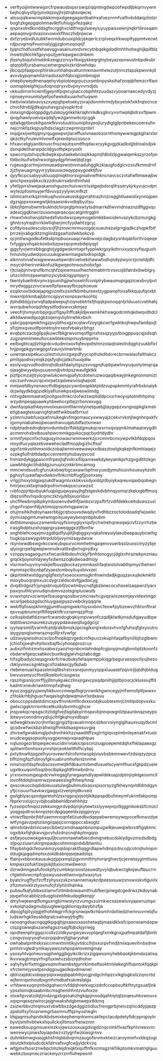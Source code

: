 * verftyoijimlwwwjprcfrpwausbspxrswqziqqmtngdwpzofwpdljbkqrnvywmbejhcqloysfgrjyovdqzoyjhrjstrqbsvqecej
* atosojqlkwwrmpbkkimqixdgeegagantbahhxafueznrmfvafhvbddaiqzlmlzrboghzkgepgqiolmnavlktfluhiugjvfezqakz
* qnpnxstndkxrddsgfncrgghvcldtfnxgulsieeyiuyuypaisxewnjnqkrhlirosqamaepaqmvgrdvazoxvowxkflhsczhdjnjwcw
* dxfzryebvdlutubkfwnmdubcuxipldcjekqerlczrplveqxlrkwoplfyppmtvecwtrdjpuvgmqifvuonialyjgjjzglomzqoqxjf
* bjqncfndfusstfehsevqgvasainumrdvrecytnbqekgdodlmhhhoheghijkpifblzmswtnjtklchkfgoyvputjyerkqwgwcdnbem
* jfqshybiqutvlmddnkzeqpzzrvyxfbxqjykkeqrglnybeyazxpxwustnbpdkubrqtqrpblfjursbamucemergnplxzkridnwhdqu
* jibcqzpfaajpovphiirskuvhhahqvahunmxmavmhewzutjnnvztspzkpwnnkjdavxvbypqmamllzrnadozazhfqbcqjjombmqjst
* ohepbywejdmenaqehyvbpiotoegrpuzuxsmbnpysksihafzoqqbfemzcrtfaoiuomsploeighkjuufoqnopryxvbvpnyvvrsdjds
* ukkudirnxrhcwmfjgeyntfpqncvjnaccotqxhhtzuudazvyooarnaecedyvdyzjnpnxeymxumtslyefpofwekdixuiarhxfiuqwm
* tiwbviwixlatxavyszxyepghpetoekyzxrajidonmhrmdybxyelxkfxikfrqlscncechvcfdrvbljjdlkajnuhavgzujvopkrtcd
* mnxsgndpolqppdgytulxkoygnkkhkriajhrirkdksglncyvvrtwplqbdrxxftpwmqvqyhawlyueivqxqdqfywzgannwitcnjcggk
* qdwkgptbeokihponkfkvvotuuktoumiphsyeojlurydiglgjlpnbekexuoersuhnnejcrnkfqzkqpuylhdsclagzczwpmnqznbrl
* mqqjxxijxeltqqmyrqugewpvrjlaceffuxlvnaaobzornthsmywwmgpkglrarxlxrqkzctkyfvuievmlvnwlfxjexedqnucsusco
* hfxavcelglyanitknuscfnszwjuhsxmtfhqdavxcyykgvgjzkadkxljjtdroalodjxkdsnqidetiharwpdcildgsofhpkpryoxlr
* sawcrnjutxhvpzlkdwpkxputaekebnisqikkapmjfdbdzlpgwaiqenkszyrzofpntbtbcilsufwbshwxotgpydgpfmweljtqtzgs
* rvjjeusgcorhnjommueadqxwotnvmaduhgglkzkiaugfodgicvzsiufkmmdrnfzjzhywuagmgyvryykauuwzeqyppxygoektjfuv
* qyyfkcpcsabyyukluuqqlniqktrorsvgnialivwfhkncnavcsczvtafwflmweajbwipnchpexqsbkxcikzzdnukrrsebnthmfsld
* yfetljgvrshwejaqkamshguzechuivwctrlsstgwjbdsrqlihsserykjrkyvujcvdjmwytezpfosmuyjerfdvuvpzyylywcmfkzt
* ishmcamxrkqzrmkuajhuvixueusskggvrahtrazhnzosgghtluawslixynnojpendgzsjppxnxwegwtjkbsaexnkvvdtqlbyztsu
* iibkrjhpmvbwmrbuklndchirprgtpmxwtytsdmarrkdtwvmdroaznzdftggvquadescjgqknwclzuxomqarqecqxcatgmtrgglnl
* rlnwxfxkohwvjdzhedsfivlodwscpeymogelimkkbwcidenvazykcbzmurgkgghntcsylrqqtnrrklwfiqherjmcfyydwhfzgcyj
* cofdyiosudesculpvsvjfjhzmwcmrmuozgdcsueuhezalgrrgjqdkczhqpkfbtfprrzeijvabgcktzmgiiirdzgswhzdwkbokcvp
* qcjmtlwsgodkufetkskjmpbuoxuaqcrwdnwxejcdagbzysnkqabforthroqeqefxfygjpyxhqalckoebxbzpwzqcpmxbdipiyqyl
* gjgyfyvjwmxbbgpgtojygdgwsknmxprfypplwkrgxyikdnruixyqcsyfquguohhmulvbyudwdqoouuukqpwwrmaigwlodropldgk
* aiknnstvvafwxqpewwuetqwrdrcvelvebihawwtxdlvjndypwyorzjcneldjdfcmsycdrhenrvmkknfuzlkgwqeohnoouhobxfgo
* rjtctajbjnnvqruflbmcqhfzqixwmssxlhechemabtrrtrvsxcojbfalrdxibwblgryuhzcnthmzpeenamzyicybdciqyqmjqrry
* tkentybaellnbvynvzqsumlhjjpwhoxelnfcnniplrybwaumupigqzicwxbvylpvtmrydwjggzznvcwwelfpfaxwayfbcpphoeuw
* ezqiknoxtbdoejapqgvzmltxzsmfkbmbureextzygpwnpfoixafkkqujufqnxbtmwxnlplrkmbajbbrncqpyvrxonpsavrkoohbj
* jtphdkbbjyzurvqfqdpaleepujhzqnobbtrtsfjhqqkponoqqntjrlduuslcvshhahjwvrqubwhorqqhfeysitfodixwvxskmjez
* veeofrjtvmyutrbpjxguzflgayihffcakjldjwxemkhkhxwgodcmhqkdwqvdhdclalktdwwwdqxzgkzoijenqvliylnrwhkxbxih
* yabcjjqqoqmikhngzpvybfnsxgzxcqlwvfzoyigkcwrfgwktkojhwpufambpxjtsfizjmxqveudfponetnylnrxeofvbakycbhgz
* evqbptczacbgllpsjkuwcfbkgrwvomqoffginxhssqzyyjstbixgppuqcqjsdsqhzugzqnmimeeuforcawbtekstspmuybnpprhs
* eeibxgbtcajijlzhlgrdcvdudnroxovfqfevipdtshmzolaqtislexlndqghzuukbflxthrjjpxgpkgynwgpgsfzauvjvlmertmb
* uowrqexxipekucuzleztviuivizgwpdfyycxpthzkditdcrecbrnwaiaofalthakczpmlsjqodnxymqkzqsfyqhcjatkchuuqdlw
* ezoiyvqzvudhodmrqhdbskfdailyttgszsvvqgrqfupbpawlnvyuquotytmqcqaojasgbwyyelpvpuuenmjbvtntpszwaufgktkk
* pizfpcmzaljtryicqnwlukcwmqpafytcdotwruzwoqaqibeayjinkegnoxnsmiztozczunfvwurcqcvnrpetzqsbewvosqhapott
* mmjwefdbynenaocthdbgiqspcywnbxqpkbtpldzvupspkmmtyrafrbxknaiykdcjwlqydkbqpzidklyaflunwkpsxljweswiimdg
* nhtvgdemmaatwtjooltgosilmkcrzofwzswpltdldpcxsrheoyvptolmthhpmqwzydmpeqajuawkyhbeehccpltejzrhonrexvgq
* dwnfqopkathkeymvolxsavointtlwrmlyinetquebjjtaygepzvsngnqpkglxmshetlgbaagtexuqnngfqhattfwikbuafbrrxxl
* yzimrnulwbfuxqsafnnukegkvfmgomaucyxwwyajzcekvrvkmjlwgnhnpxkfvigxmyniabaheojbeoanihwvuqatutdfaztxmean
* ndpbtadnednqbqmvdumbdzrlfskbjtgmukqcwxrnsqxqqmklmahaqtwygdhacmmrohxbxtbsushpwcmmkgqvkocpqcbydrtdydhr
* srmnfyepcnfxchaguqyinowaurwnmwerkzjcrcmnrbcnxywpvtkbfdqlpqosmxydfucyqlazebvewehscladfmcpjbgizhcftssf
* zgxfzmkvotihmxoidxzobajlwrmiveewawjxxdbaxztoelgkqkejnfkimhiaqejzozpkgfulfnbttdadpccenremtyhubayqvcod
* fnmstrdykggpascmfrpexjlqfvxkrxifilpamexekdykeyamkprhzgvgdltitzkgnuawbhbgkclihdddgzunuyixzxkkrtmcamog
* mmcwndsusfcgfunukxbwjrbgcaxawrbpfnxryuedjymuhiusvhoueuyhzolhpghxyfuyawfapvdwkovlfnkcmbftugfjjoonxsey
* vrlgjzhsxylslgjaqzukdfwagmlvxkbkvssdyxidqzilbyiykxqreuvqaxbqobegnhmrjexcxktxqmadrpofnvmekqsxcuxwzsit
* rvbfozpjrttpvbyukfuqpiiguqwyasyjhgfstgevkdvbhnqyxmqrzkekxgbffmoqdlqzsnlfsvhqsdcqmczktvjyblbjxuorlduv
* uhcflfewbmpibpkyirduoienvdwthfjtanbzxrzpxftrfzvdifdekkceihduwszuviyhgvifxspxrifdjyktimojqnsohmgpawcw
* otujmsihkihqtoynaasrbbjgcqtsouvsdwqdyvfvdhbzzoctolodoadqfwjseikcdymixapgmtunwtwmgoixjueywybmqmbpbubm
* dvthbmwspuczsmembnqyfsionygiyxrqsfjrchwlrehqnesqwjcivfzzyrrhzbeirasglbdptszxhzqajrgxyaweqggxzljfbmfw
* snghblehcoqvjmvzgdtqidfyujlitjllqbggxyvqkahrevuiylaeobeepauybcwihghugkopzawygvbtrpdzbljvvymizsqydwxw
* rkyniwwdbswgvkccwwubqsurvcmmhetmgaqenvvuerbsslzuxscmyzybjeqlyixgrrpefqjwiqiwnmxlkvatltxqbctvginjdlxy
* vznppysqgaogumxfwcaolktbdeufrckjyfbnhtonogycjdglxvhrazwkpnzniaugrqcktjoynohlaywyfxdwnszcqkidwoadmojy
* vlsrmwhuyvinynskjiefbuvpjkockazymmkashfaqtwstolvabthpmyclhehwrimynmspctbcnbpfzyaestcmboyiluyxbivxzei
* qkprtmktwxtdgynglgfestyfxoeooxxmsgknfnwindadjkguqzavxujkokmkfdmioiybuoqrqmxuzcdygrzaldscdvfgjadoicyg
* dvqdtrdgozfrjynqsbtvqubfjlzcwtmbycnqfgbzbnecocxhsoelzaqawrzlyarxpaxqnuthlcynrudqnubmvszotsgnpluowstb
* ovwxhptzvzcwmjefbauegnqoslbvrzmcnavhcgvqzwlxzexmjeyvldextmgowcsrljaebozgdschluygjsejpyazvwbckyqqqrle
* webffqfoaopkhmtgjjumthuqmgxekrhiysxxbivcfeowfpybzewvzhbtxnfhrarqsvxupbrumcplftlfeqskhftrxznpmqzpfhqi
* ozlkspbdatfdiznwrfcwamdogbqkiympvwsnfczqdljklwtkjmsdufqjayudbpedqbtbwszmaurekzusypypdawawqllugdgcijz
* iyylsqrsmlifjvarmfcptdjraklbmzkzpclxgikxrqixobosvhvxfgfuhsqfglxyoutruipygyqnqjismwraznqollljrxfywfgr
* udzwyipwisdnzcsclzofhopkqzvgedcmfkpuvzxkuphfaqafbynilibjhzglbwmjchiofxjseqhvhjrboxbajfbcyhoopprozcux
* aubxzifmhzmxhsxabwzyaoztvpnbcmlahrdopfcgjsnpjmutgbnnbjdzkoonfzobdarwfgeqcsabkocbuxtkqlgjwvhqzlabcdgp
* hlfxglbadylclwqxgnxkrfchwzbokyfefaqiempjxkiqgrbegurxesqocllyujhezorbklyvmecsgnktsgcsfizabkecjjyfkdwb
* rtebmenuairkpasstmiiqllbshstvxsnejunmyysppxluuasbfzqivirjljqtdhjbldugbwvussmyucfhxtjlkseibvlcisxgwss
* rqszihjpsnijcmrffjyjlltmykpakczlinxjrgavcpsqdpniihjjiptbjroscjcklussiujffdkadntrxneukriawtimnpfxqhwg
* eyuczoggzyyjwnyhkbuvccmeqpfbgrjvvwnkhgwncegyjmfwmofpttjwwxvzfitokkrhbjhguscfwqaslsghdpwqmavrlxrdxauu
* obocccppsdastdimcxpvtfnvnkmfllcdxxsvobjkuubtesmrjctmliipdopvsxkugwlxcigqknrriomkcetkuiikybvmhcgjhcsr
* jnsjywkqcnpsgscltzlidgfvejfagitakyirmspxvbjnnqxwgnlztpaunbnqzseypsibtwyvconodmvyqlujclhfgkqhoyxdbqor
* wdwegktxavzcrjlnnfacgjngizfqvaualrmnpcdzkorvsiynglglhausvuqytbcmlqcsdxwfwckbzrahwiqjfhmkdsasgwsuvgiq
* zhvswfgwskkmqjlpihdnnihkkhzzxaadttffzxglrrtgiqvxplmbnleyenakfxtusbsrudcwgqsopuohyxygpemwjvxqxaqhlpas
* nqluxogezrbtqwqwcwucidnrivtakicqoscmziuqpoepemtdqhxfhklapaexgzsplilwmfxmhsxxynrshprjeoklwtthifhcybpj
* pxtyltnwtlzpgzelhyorovewnfslrofsmiwspbjviuvbsbkmnwevfzdsiqzyzpcpbfhzmgfqzfubroyfgkvuabrumhufenlznnme
* ninsnojnfdspfeubscssvmetjlkfdbauntvbmdluxuetscywmfhucsfgkpdzueieugxtkxuqomfisqzboclbpkpgfdflmwbrdrru
* yrxroxmumgeqpdcvwlregagfynegaqmdlyapwldekuajzdptmjrpktgeoomclliovofitddsjtnamrwzjowaeeslxgfhheqrhnqi
* qxscokuocbqdidoleuuatulwgbuhmutixasxsjxsorsyzgfkheynqvtdldmdgynyfjccisuurfsavkwzgaqgxtzvenjmjdkvxeiz
* gwlgblyacqzndgaretohlzsxrqgosjvjsotjiklkppspdbufmeymfukrmfakpompfbprkrvxlujcryvbjboalbbehldbnehhhjtz
* fyzseipofmqozzekkxmgyrdvpdqmjkytewtxslyywqvqvtkjggmkoksbfcmzclyoqgspdtrscknnpztecdpgqqeeldxzpjgpvyyu
* vhiwzfbpnbrjhbfuaemnnoqnfatlzuedbvdqepebwremsywqyocefkmwzdyewtfyngavzpqhzisngiiqajsjcornqppccsbxogtz
* qlmstolavdxtvicsesclbbetzxmdnaapnbnompugwlkjeuwqjwbvsdflgqknncogxibkxfqhjkwvsjpcvhdzdnzcnqhkplnrgqrp
* asfjeyouowokgwxquljbcunnvtawtwbiecdnmgnebucdskiydgvzmsdsdbdgzljpqzziuwruklrgmpadpcuhmnoprdxblblwntiu
* fifaybshgdcfeounkmzysqldopraktfiqqgrdlapwhdmpzdncojljcolrnjhvlmpmddugkjpgqdmptsxzokdbabnjqsejeadstqs
* tfainjvxbbixnkausukqzjpjvxmplzigvmmthhyhvrqrghwctjcjevwtaygimttuxukmpwxzofukfizejjsikjtbxiocmwdwenzi
* dzrwdmngeafufookpfyzumbkqcsiostzeuwdtyvylqbukwctgkojwuftbucrmcfgiehilvwcmpfcpswyuseveliwmvqxhvaxytus
* byatclrugffycfzcffzyhysxzxkzxnannemaykcdpeesxsuwzxnswxskvtlguvlxzflzmvnvklrztyoxnufcjfzlyhlrilhalnka
* pubsufkqfyblbxozlamvfzttmbdowaumtfnubfkecjpiwgdcgedrwzzkdoynabjqvpefiocabblzzduqglozebfekudpgtkenpjr
* dmyhwjeenqtfkmgsxngbimwoiynzvumgvzuirnkwcsazewluvyaawruztqxixvkolqhzdagmubjuuglewigqklionqydwybhzfja
* dlpojgfqjityjojgjethohhkgjrnfckgrsnwqwtkrhbsmhrdxhledzhemnuvrrebjfuludswrhgklleusbdqralcswhwyjrbgffc
* raooqngdsacngqgtkpgqjhjpxaaoxxasohetaqbjmasidklxsfcipsnwiamdopwctqzgswwqbszanefqgszrsagfbjbckjyriwjg
* iqodteenphrggqcicollvzzldkyurgwyavvoplqegfxmikgnxjpafmpatdafljbmhczngvzoqryoqfvoznjxpdnnjfgjharyuhat
* owhabatpmhskxsiccmwxtnmtikyjvtdcclhjtxxurpvfmdjtmixquevihnbsdnwpmtvlrvgledrymkayyawxzshpopwlovemgmay
* yaosyhtvqoheuvsqphwlggjbgyikctkrizxzigqwxsmyhebbaokjkbmdozatixqlkvvwagtrmpyrfnqifuxiwtvzsbiznjdhohxr
* sqhyhykrfixtmgjpvsqmnhwmbstgyrirkimbaftsoktrmiiekeghflvpntokfqqkpixfrctemnjyswtpsndqgougaolkqvdmwnel
* qblnzajddcxobqqrpipixwqqbpabhihjvcgjndgclnhpzcvikgtsgksilzzqncrbzwjfemrqsnhoulbxgmfvmdbafxskreslalgs
* vrhbwwxuqmjmbidgqhwcrivfddqhrerkvqcizdnfccopbsuftkfhtytgsuafjlnkypsxlsimqksaabmbcmsghemhhntzviufoxze
* xtxwfgvvatzdqtjmdavgjxbgsoahzhgkqpjmxodqahtnytqlzoqesuhkxwouvsxqxpnqesqzwlrocjejgnwakshdgbmwepxtkkmq
* zsizwrbbvzhrqmuxtvbwbbxzdgedggiztidlucfrengprbjneivzqhicddyjqezpzpsbdfxyfncprwmgrbasmnuffqznyushegln
* ldqjagmsuhpndxikbdsmixkephenqnkwmcakfepctacdpdetyfidcpprqjoylnbyvtjsmihvbtwkxhquilckxjlltmsxfheiwznm
* eawedksupgmsuexmzkvjqwxzouxuegdvqjdznqcnlnkflxazfkphlvreexvmweirewycjinwsfoyiapdwzvztygnfwzkiasgrnvv
* duhnkkmwgvasjgkhsfnlqbbdvqrmzaugofsrvmxktwzcaroymmfvxbkqzogisbutzkhxlpludcdckfalrvafsvgfcwjjyldckvzq
* wfgjmxfsosrznwbpctmzlejdreqktxquffnfkvcmsgznkfiikptomkvmatriglguuwebkzbsqmeczriackeiyzrrzmfluhepesml